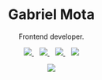 
<h1 align='center'>
  Gabriel Mota
</h1>

<p align='center'>
  Frontend developer.
</p>

<p align='center'>
  <a href="https://www.linkedin.com/in/gom-mota/">
    <img src="https://img.shields.io/badge/LinkedIn-0077B5?style=for-the-badge&logo=linkedin&logoColor=white"/>
  </a>&nbsp;&nbsp;
  <a href="mailto:gom.mota@gmail.com">
    <img src="https://img.shields.io/badge/Gmail-D14836?style=for-the-badge&logo=gmail&logoColor=white"/>
  </a>&nbsp;&nbsp;
  <a href="https://t.me/gommota">
    <img src="https://img.shields.io/badge/Telegram-2CA5E0?style=for-the-badge&logo=telegram&logoColor=white"/>
  </a>&nbsp;&nbsp;
  <a href="https://twitter.com/gom_mota">
    <img src="https://img.shields.io/badge/Twitter-1DA1F2?style=for-the-badge&logo=twitter&logoColor=white"/>
  </a>
</p>

<p align='center'>
    <img src="https://github-readme-stats.vercel.app/api/top-langs/?username=gom-mota&layout=compact&theme=dark"/>
</p>

<!-- <h2 align='center'>Projetos em destaque</h1>
<p align='center'>
  <a href="https://github.com/gom-mota/beework">
    <img align="center" src="https://github-readme-stats.vercel.app/api/pin/?username=gom-mota&repo=beework&theme=slateorange" />
  </a>&nbsp;&nbsp;
  <a href="https://github.com/gom-mota/portfolio-dev">
    <img align="center" src="https://github-readme-stats.vercel.app/api/pin/?username=gom-mota&repo=portfolio-dev&theme=prussian" />
  </a>
</p> -->
